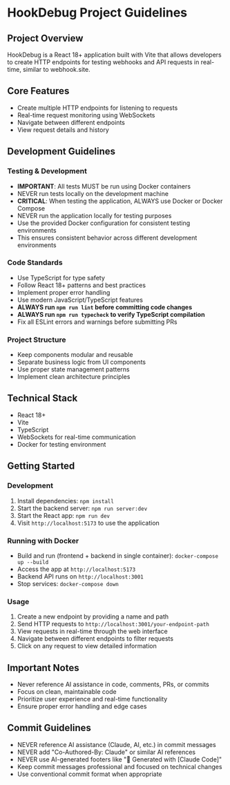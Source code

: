 # HookDebug Project Guidelines

## Project Overview
HookDebug is a React 18+ application built with Vite that allows developers to create HTTP endpoints for testing webhooks and API requests in real-time, similar to webhook.site.

## Core Features
- Create multiple HTTP endpoints for listening to requests
- Real-time request monitoring using WebSockets
- Navigate between different endpoints
- View request details and history

## Development Guidelines

### Testing & Development
- **IMPORTANT**: All tests MUST be run using Docker containers
- NEVER run tests locally on the development machine
- **CRITICAL**: When testing the application, ALWAYS use Docker or Docker Compose
- NEVER run the application locally for testing purposes
- Use the provided Docker configuration for consistent testing environments
- This ensures consistent behavior across different development environments

### Code Standards
- Use TypeScript for type safety
- Follow React 18+ patterns and best practices
- Implement proper error handling
- Use modern JavaScript/TypeScript features
- **ALWAYS run `npm run lint` before committing code changes**
- **ALWAYS run `npm run typecheck` to verify TypeScript compilation**
- Fix all ESLint errors and warnings before submitting PRs

### Project Structure
- Keep components modular and reusable
- Separate business logic from UI components
- Use proper state management patterns
- Implement clean architecture principles

## Technical Stack
- React 18+
- Vite
- TypeScript
- WebSockets for real-time communication
- Docker for testing environment

## Getting Started

### Development
1. Install dependencies: `npm install`
2. Start the backend server: `npm run server:dev`
3. Start the React app: `npm run dev`
4. Visit `http://localhost:5173` to use the application

### Running with Docker
- Build and run (frontend + backend in single container): `docker-compose up --build`
- Access the app at `http://localhost:5173`
- Backend API runs on `http://localhost:3001`
- Stop services: `docker-compose down`

### Usage
1. Create a new endpoint by providing a name and path
2. Send HTTP requests to `http://localhost:3001/your-endpoint-path`
3. View requests in real-time through the web interface
4. Navigate between different endpoints to filter requests
5. Click on any request to view detailed information

## Important Notes
- Never reference AI assistance in code, comments, PRs, or commits
- Focus on clean, maintainable code
- Prioritize user experience and real-time functionality
- Ensure proper error handling and edge cases

## Commit Guidelines
- NEVER reference AI assistance (Claude, AI, etc.) in commit messages
- NEVER add "Co-Authored-By: Claude" or similar AI references
- NEVER use AI-generated footers like "🤖 Generated with [Claude Code]"
- Keep commit messages professional and focused on technical changes
- Use conventional commit format when appropriate